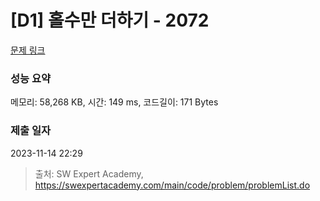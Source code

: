 # [D1] 홀수만 더하기 - 2072 

[문제 링크](https://swexpertacademy.com/main/code/problem/problemDetail.do?contestProbId=AV5QSEhaA5sDFAUq) 

### 성능 요약

메모리: 58,268 KB, 시간: 149 ms, 코드길이: 171 Bytes

### 제출 일자

2023-11-14 22:29



> 출처: SW Expert Academy, https://swexpertacademy.com/main/code/problem/problemList.do